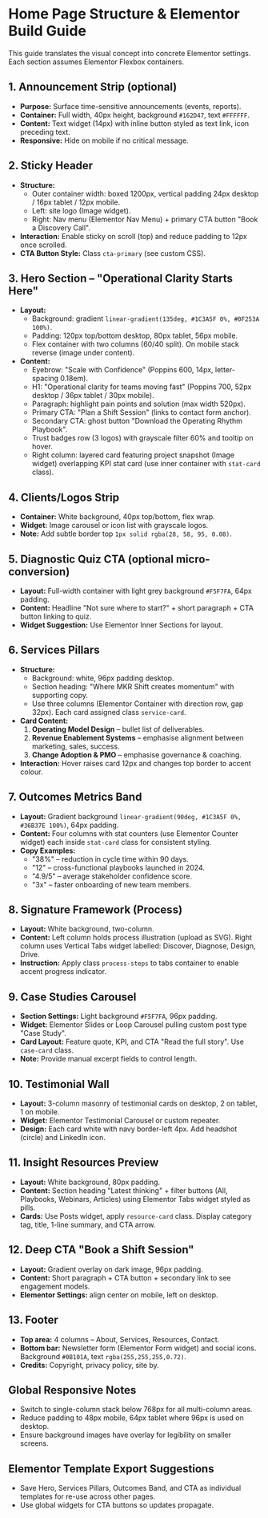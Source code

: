 # Home Page Structure & Elementor Build Guide

This guide translates the visual concept into concrete Elementor settings. Each section assumes Elementor Flexbox containers.

## 1. Announcement Strip (optional)
* **Purpose:** Surface time-sensitive announcements (events, reports).
* **Container:** Full width, 40px height, background `#162D47`, text `#FFFFFF`.
* **Content:** Text widget (14px) with inline button styled as text link, icon preceding text.
* **Responsive:** Hide on mobile if no critical message.

## 2. Sticky Header
* **Structure:**
  * Outer container width: boxed 1200px, vertical padding 24px desktop / 16px tablet / 12px mobile.
  * Left: site logo (Image widget).
  * Right: Nav menu (Elementor Nav Menu) + primary CTA button "Book a Discovery Call".
* **Interaction:** Enable sticky on scroll (top) and reduce padding to 12px once scrolled.
* **CTA Button Style:** Class `cta-primary` (see custom CSS).

## 3. Hero Section – "Operational Clarity Starts Here"
* **Layout:**
  * Background: gradient `linear-gradient(135deg, #1C3A5F 0%, #0F253A 100%)`.
  * Padding: 120px top/bottom desktop, 80px tablet, 56px mobile.
  * Flex container with two columns (60/40 split). On mobile stack reverse (image under content).
* **Content:**
  * Eyebrow: "Scale with Confidence" (Poppins 600, 14px, letter-spacing 0.18em).
  * H1: "Operational clarity for teams moving fast" (Poppins 700, 52px desktop / 36px tablet / 30px mobile).
  * Paragraph: highlight pain points and solution (max width 520px).
  * Primary CTA: "Plan a Shift Session" (links to contact form anchor).
  * Secondary CTA: ghost button "Download the Operating Rhythm Playbook".
  * Trust badges row (3 logos) with grayscale filter 60% and tooltip on hover.
  * Right column: layered card featuring project snapshot (Image widget) overlapping KPI stat card (use inner container with `stat-card` class).

## 4. Clients/Logos Strip
* **Container:** White background, 40px top/bottom, flex wrap.
* **Widget:** Image carousel or icon list with grayscale logos.
* **Note:** Add subtle border top `1px solid rgba(28, 58, 95, 0.08)`.

## 5. Diagnostic Quiz CTA (optional micro-conversion)
* **Layout:** Full-width container with light grey background `#F5F7FA`, 64px padding.
* **Content:** Headline "Not sure where to start?" + short paragraph + CTA button linking to quiz.
* **Widget Suggestion:** Use Elementor Inner Sections for layout.

## 6. Services Pillars
* **Structure:**
  * Background: white, 96px padding desktop.
  * Section heading: "Where MKR Shift creates momentum" with supporting copy.
  * Use three columns (Elementor Container with direction row, gap 32px). Each card assigned class `service-card`.
* **Card Content:**
  1. **Operating Model Design** – bullet list of deliverables.
  2. **Revenue Enablement Systems** – emphasise alignment between marketing, sales, success.
  3. **Change Adoption & PMO** – emphasise governance & coaching.
* **Interaction:** Hover raises card 12px and changes top border to accent colour.

## 7. Outcomes Metrics Band
* **Layout:** Gradient background `linear-gradient(90deg, #1C3A5F 0%, #36B37E 100%)`, 64px padding.
* **Content:** Four columns with stat counters (use Elementor Counter widget) each inside `stat-card` class for consistent styling.
* **Copy Examples:**
  * "38%" – reduction in cycle time within 90 days.
  * "12" – cross-functional playbooks launched in 2024.
  * "4.9/5" – average stakeholder confidence score.
  * "3x" – faster onboarding of new team members.

## 8. Signature Framework (Process)
* **Layout:** White background, two-column.
* **Content:** Left column holds process illustration (upload as SVG). Right column uses Vertical Tabs widget labelled: Discover, Diagnose, Design, Drive.
* **Instruction:** Apply class `process-steps` to tabs container to enable accent progress indicator.

## 9. Case Studies Carousel
* **Section Settings:** Light background `#F5F7FA`, 96px padding.
* **Widget:** Elementor Slides or Loop Carousel pulling custom post type "Case Study".
* **Card Layout:** Feature quote, KPI, and CTA "Read the full story". Use `case-card` class.
* **Note:** Provide manual excerpt fields to control length.

## 10. Testimonial Wall
* **Layout:** 3-column masonry of testimonial cards on desktop, 2 on tablet, 1 on mobile.
* **Widget:** Elementor Testimonial Carousel or custom repeater.
* **Design:** Each card white with navy border-left 4px. Add headshot (circle) and LinkedIn icon.

## 11. Insight Resources Preview
* **Layout:** White background, 80px padding.
* **Content:** Section heading "Latest thinking" + filter buttons (All, Playbooks, Webinars, Articles) using Elementor Tabs widget styled as pills.
* **Cards:** Use Posts widget, apply `resource-card` class. Display category tag, title, 1-line summary, and CTA arrow.

## 12. Deep CTA "Book a Shift Session"
* **Layout:** Gradient overlay on dark image, 96px padding.
* **Content:** Short paragraph + CTA button + secondary link to see engagement models.
* **Elementor Settings:** align center on mobile, left on desktop.

## 13. Footer
* **Top area:** 4 columns – About, Services, Resources, Contact.
* **Bottom bar:** Newsletter form (Elementor Form widget) and social icons. Background `#0B101A`, text `rgba(255,255,255,0.72)`.
* **Credits:** Copyright, privacy policy, site by.

## Global Responsive Notes
* Switch to single-column stack below 768px for all multi-column areas.
* Reduce padding to 48px mobile, 64px tablet where 96px is used on desktop.
* Ensure background images have overlay for legibility on smaller screens.

## Elementor Template Export Suggestions
* Save Hero, Services Pillars, Outcomes Band, and CTA as individual templates for re-use across other pages.
* Use global widgets for CTA buttons so updates propagate.
